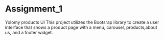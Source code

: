 # Assignment_1
Yolomy products UI
This project utilizes the Bootsrap library to create a user interface that shows a product page with a menu, carousel, products,about us, and a footer widget. 
